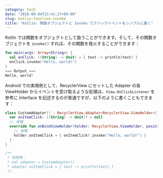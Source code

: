 ```yaml
---
category: tech
date: "2018-09-04T23:41:27+09:00"
slug: kotlin-function-invoke
title: "Kotlin: 関数オブジェクトと Invoke でクリックイベントをシンプルに書く"
---
```


Kotlin では関数をオブジェクトとして扱うことができます。そして、その関数オブジェクトを `invoke()` すれば、その関数を発火することができます：

```kotlin
fun main(args: Array<String>) {
  val onClick: ((String) -> Unit) = { text -> println(text) }
  onClick.invoke("Hello, world!")
}
=== Output ===
Hello, world!
```

Android での実用例として、RecyclerView にセットした Adapter の各 ViewHolder からイベントを受け取るような処理は、`View.OnClickListener` を参考に Interface を記述するのが普通ですが、以下のように書くこともできます：

```kotlin
class CustomAdapter() : RecyclerView.Adapter<RecyclerView.ViewHolder>() {
  var onItemClick: ((String) -> Unit)? = null
  // 省略
  override fun onBindViewHolder(holder: RecyclerView.ViewHolder, position: Int) {
    // 省略
    holder.onItemClick = { onItemClick?.invoke("Hello, world!") }
  }
}

/**
 * 利用例：
 * val adapter = CustomAdapter()
 * adapter.onItemClick = { text -> println(text) }
 */
```
